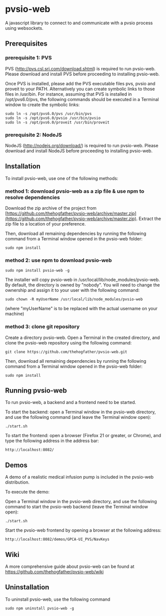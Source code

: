 pvsio-web
=========

A javascript library to connect to and communicate with a pvsio process using websockets.

Prerequisites
-------------
### prerequisite 1: PVS
PVS (http://pvs.csl.sri.com/download.shtml) is required to run pvsio-web. Please download and install PVS before proceeding to installing pvsio-web.

Once PVS is installed, please add the PVS executable files pvs, pvsio and proveit to your PATH. Alternatively you can create symbolic links to those files in /usr/bin. For instance, assuming that PVS is installed in /opt/pvs6.0/pvs, the following commands should be executed in a Terminal window to create the symbolic links:

    sudo ln -s /opt/pvs6.0/pvs /usr/bin/pvs
    sudo ln -s /opt/pvs6.0/pvsio /usr/bin/pvsio
    sudo ln -s /opt/pvs6.0/proveit /usr/bin/proveit

### prerequisite 2: NodeJS
NodeJS (http://nodejs.org/download/) is required to run pvsio-web. Please download and install NodeJS before proceeding to installing pvsio-web.

Installation
------------
To install pvsio-web, use one of the following methods:

### method 1: download pvsio-web as a zip file & use npm to resolve dependencies
Download the zip archive of the project from [https://github.com/thehogfather/pvsio-web/archive/master.zip](https://github.com/thehogfather/pvsio-web/archive/master.zip). Extract the zip file to a location of your preference.

Then, download all remaining dependencies by running the following command from a Terminal window opened in the pvsio-web folder:

    sudo npm install


### method 2: use npm to download pvsio-web

    sudo npm install pvsio-web -g

The installer will copy pvsio-web in /usr/local/lib/node_modules/pvsio-web. By default, the directory is owned by "nobody". You will need to change the ownership and assign it to your user with the following command:

    sudo chown -R myUserName /usr/local/lib/node_modules/pvsio-web

(where "myUserName" is to be replaced with the actual username on your machine)

### method 3: clone git repository
Create a directory pvsio-web. Open a Terminal in the created directory, and clone the pvsio-web repository using the following command:

    git clone https://github.com/thehogfather/pvsio-web.git

Then, download all remaining dependencies by running the following command from a Terminal window opened in the pvsio-web folder:

    sudo npm install


Running pvsio-web
-----------------
To run pvsio-web, a backend and a frontend need to be started.

To start the backend: open a Terminal window in the pvsio-web directory, and use the following command (and leave the Terminal window open):

    ./start.sh

To start the frontend: open a browser (Firefox 21 or greater, or Chrome), and type the following address in the address bar:

    http://localhost:8082/


Demos
-----
A demo of a realistic medical infusion pump is included in the pvsio-web distribution.

To execute the demo:

Open a Terminal window in the pvsio-web directory, and use the following command to start the pvsio-web backend (leave the Terminal window open):

    ./start.sh

Start the pvsio-web frontend by opening a browser at the following address:

    http://localhost:8082/demos/GPCA-UI_PVS/NavKeys


Wiki
----
A more comprehensive guide about pvsio-web can be found at https://github.com/thehogfather/pvsio-web/wiki


Uninstallation
--------------
To uninstall pvsio-web, use the following command

    sudo npm uninstall pvsio-web -g

